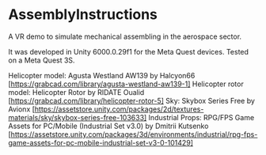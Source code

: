 # AssemblyInstructions
A VR demo to simulate mechanical assembling in the aerospace sector.

It was developed in Unity 6000.0.29f1 for the Meta Quest devices. Tested on a Meta Quest 3S.

Helicopter model: Agusta Westland AW139 by Halcyon66 [https://grabcad.com/library/agusta-westland-aw139-1]
Helicopter rotor model: Helicopter Rotor by RIDATE Oualid [https://grabcad.com/library/helicopter-rotor-5]
Sky: Skybox Series Free by Avionx [https://assetstore.unity.com/packages/2d/textures-materials/sky/skybox-series-free-103633]
Industrial Props: RPG/FPS Game Assets for PC/Mobile (Industrial Set v3.0) by Dmitrii Kutsenko [https://assetstore.unity.com/packages/3d/environments/industrial/rpg-fps-game-assets-for-pc-mobile-industrial-set-v3-0-101429]
